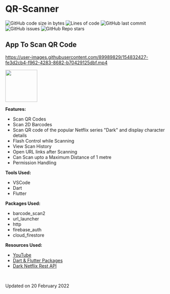 # QR-Scanner

![GitHub code size in bytes](https://img.shields.io/github/languages/code-size/cynthiakonar/QR-Scanner?style=plastic) ![Lines of code](https://img.shields.io/github/tokei/lines/github/cynthiakonar/QR-Scanner?style=plastic) ![GitHub last commit](https://img.shields.io/github/last-commit/cynthiakonar/QR-Scanner?style=plastic)  ![GitHub issues](https://img.shields.io/github/issues/cynthiakonar/QR-Scanner?style=plastic)  ![GitHub Repo stars](https://img.shields.io/github/stars/cynthiakonar/QR-Scanner?style=plastic) 

## App To Scan QR Code 

https://user-images.githubusercontent.com/89989829/154832427-fe3d2cb4-f962-4283-8682-b70429125dbf.mp4

<img src="[https://your-image-url.type](https://github.com/cynthiakonar/QR-Scanner/assets/89989829/f48ded4a-8ab8-44f9-846b-9a898726061e)" height="100">


<br>


**Features:** 
- Scan QR Codes
- Scan 2D Barcodes
- Scan QR code of the popular Netflix series "Dark" and display character details
- Flash Control while Scanning
- View Scan History
- Open URL links after Scanning
- Can Scan upto a Maximum Distance of 1 metre
- Permission Handling

**Tools Used:** 
- VSCode 
- Dart
- Flutter 

**Packages Used:** 
- barcode_scan2
- url_launcher
- http
- firebase_auth
- cloud_firestore

**Resources Used:** 
- [YouTube](https://youtube.com)
- [Dart & Flutter Packages](https://pub.dev/)
- [Dark Netflix Rest API](https://github.com/swetankraj/dark-netflix-api)

<br>

Updated on 20 February 2022
